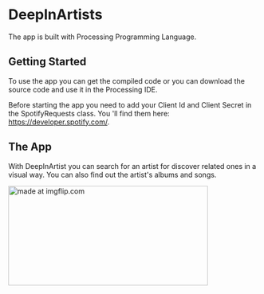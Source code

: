 # DeepInArtists
The app is built with Processing Programming Language.

## Getting Started
To use the app you can get the compiled code or you can download the source code and use it in the Processing IDE. 

Before starting the app you need to add your Client Id and Client Secret in the SpotifyRequests class. You 'll find them here: https://developer.spotify.com/.

## The App
With DeepInArtist you can search for an artist for discover related ones in a visual way. You can also find out the artist's albums and songs.


<a href="https://imgflip.com/gif/2263uo"><img width="400" height="200" src="https://i.imgflip.com/2263uo.gif" title="made at imgflip.com"/></a>
